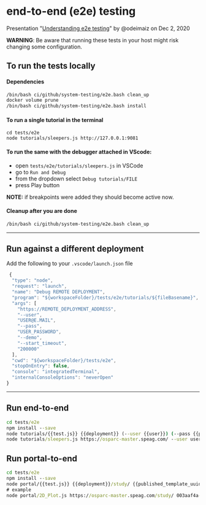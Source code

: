 # end-to-end (e2e) testing


Presentation "[Understanding e2e testing](https://docs.google.com/presentation/d/1Kc2kz1e6Fl3XNDGXfPx_Aurqx29edGuke4rnIfHr5bI/edit?usp=sharing)" by @odeimaiz on Dec 2, 2020


**WARNING**: Be aware that running these tests in your host might risk changing some
configuration.

## To run the tests locally

#### Dependencies

```bash
/bin/bash ci/github/system-testing/e2e.bash clean_up
docker volume prune
/bin/bash ci/github/system-testing/e2e.bash install
```

#### To run a single tutorial in the terminal
```
cd tests/e2e
node tutorials/sleepers.js http://127.0.0.1:9081
```

#### To run the same with the debugger attached in VScode:
- open `tests/e2e/tutorials/sleepers.js` in VSCode
- go to `Run and Debug`
- from the dropdown select `Debug tutorials/FILE`
- press Play button

**NOTE:** if breakpoints were added they should become active now.

#### Cleanup after you are done
```bash
/bin/bash ci/github/system-testing/e2e.bash clean_up
```

---

## Run against a different deployment

Add the following to your `.vscode/launch.json` file

```js
 {
  "type": "node",
  "request": "launch",
  "name": "Debug REMOTE DEPLOYMENT",
  "program": "${workspaceFolder}/tests/e2e/tutorials/${fileBasename}",
  "args": [
    "https://REMOTE_DEPLOYMENT_ADDRESS",
    "--user",
    "USER@E.MAIL",
    "--pass",
    "USER_PASSWORD",
    "--demo",
    "--start_timeout",
    "200000"
  ],
  "cwd": "${workspaceFolder}/tests/e2e",
  "stopOnEntry": false,
  "console": "integratedTerminal",
  "internalConsoleOptions": "neverOpen"
}
```

----

## Run end-to-end

```cmd
cd tests/e2e
npm install --save
node tutorials/{{test.js}} {{deployment}} (--user {{user}}) (--pass {{password}}) (--demo)
node tutorials/sleepers.js https://osparc-master.speag.com/ --user user@domain --pass mypass --demo
```
## Run portal-to-end

```cmd
cd tests/e2e
npm install --save
node portal/{{test.js}} {{deployment}}/study/ {{published_template_uuid}}
# example
node portal/2D_Plot.js https://osparc-master.speag.com/study/ 003aaf4a-524a-11ea-b061-02420a00070b
```
